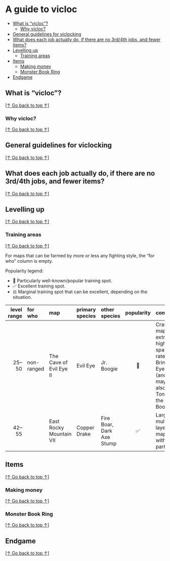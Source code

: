 # A guide to vicloc

- [What is &ldquo;vicloc&rdquo;?](#what-is-ldquo-vicloc-rdquo)
    - [Why vicloc?](#why-vicloc)
- [General guidelines for viclocking](#general-guidelines-for-viclocking)
- [What does each job actually do, if there are no 3rd/4th jobs, and fewer items?](#what-does-each-job-actually-do-if-there-are-no-3rd-4th-jobs-and-fewer-items)
- [Levelling up](#levelling-up)
    - [Training areas](#training-areas)
- [Items](#items)
    - [Making money](#making-money)
    - [Monster Book Ring](#monster-book-ring)
- [Endgame](#endgame)

## What is &ldquo;vicloc&rdquo;?

[\[&uarr; Go back to top &uarr;\]](#a-guide-to-vicloc)

### Why vicloc?

[\[&uarr; Go back to top &uarr;\]](#a-guide-to-vicloc)

## General guidelines for viclocking

[\[&uarr; Go back to top &uarr;\]](#a-guide-to-vicloc)

## What does each job actually do, if there are no 3rd/4th jobs, and fewer items?

[\[&uarr; Go back to top &uarr;\]](#a-guide-to-vicloc)

## Levelling up

[\[&uarr; Go back to top &uarr;\]](#a-guide-to-vicloc)

### Training areas

[\[&uarr; Go back to top &uarr;\]](#a-guide-to-vicloc)

For maps that can be farmed by more or less any fighting style, the &ldquo;for
who&rdquo; column is empty.

Popularity legend:

- &#x1f31f; Particularly well-known/popular training spot.
- &#x2705; Excellent training spot.
- &#x2696; Marginal training spot that can be excellent, depending on the
  situation.

| level range | for who    | map                     | primary species | other species             | popularity | comments                                                                                                 |
| ----------: | :--------- | :---------------------- | :-------------- | :------------------------ | :--------: | :------------------------------------------------------------------------------------------------------- |
| 25&ndash;50 | non-ranged | The Cave of Evil Eye II | Evil Eye        | Jr. Boogie                | &#x1f31f;  | Cramped map with extremely high spawn rates. Bring Eyedrops (and maybe also Tonics) for the Jr. Boogies. |
| 42&ndash;55 |            | East Rocky Mountain VII | Copper Drake    | Fire Boar, Dark Axe Stump |  &#x2705;  | Large multi-layered map; best with a party.                                                              |

## Items

[\[&uarr; Go back to top &uarr;\]](#a-guide-to-vicloc)

### Making money

[\[&uarr; Go back to top &uarr;\]](#a-guide-to-vicloc)

### Monster Book Ring

[\[&uarr; Go back to top &uarr;\]](#a-guide-to-vicloc)

## Endgame

[\[&uarr; Go back to top &uarr;\]](#a-guide-to-vicloc)
